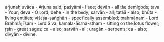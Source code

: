 arjunaḥ uvāca - Arjuna said; paśyāmi - I see; devān - all the demigods; tava - Your; deva - O Lord; dehe - in the body; sarvān - all; tathā - also; bhūta - living entities; viśeṣa-saṅghān - speciﬁcally assembled; brahmāṇam - Lord Brahmā; īśam - Lord Śiva; kamala-āsana-stham - sitting on the lotus ﬂower; ṛṣīn - great sages; ca - also; sarvān - all; uragān - serpents; ca - also; divyān - divine.
